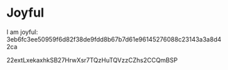 # Joyful

I am joyful: 3eb6fc3ee50959f6d82f38de9fdd8b67b7d61e96145276088c23143a3a8d42ca


22extLxekaxhkSB27HrwXsr7TQzHuTQVzzCZhs2CCQmBSP